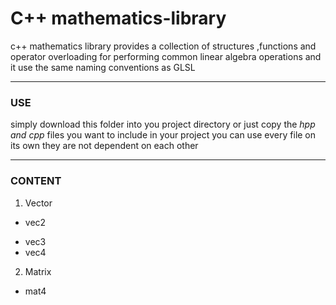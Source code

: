 # C++ mathematics-library

c++ mathematics library provides a collection of structures ,functions and operator overloading for performing common linear algebra operations
and it use the same naming conventions as GLSL

---

### USE

simply download this folder into you project directory or just copy the *hpp and cpp* files  you want to include in your project
you can use every file on its own they are not dependent on each other

---

### CONTENT

1. Vector
  * vec2
  - vec3
  - vec4
2. Matrix
  - mat4
